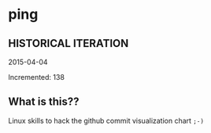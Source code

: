 # ping

## HISTORICAL ITERATION
2015-04-04

Incremented: 138

## What is this?? 
Linux skills to hack the github commit visualization chart `;-)`
